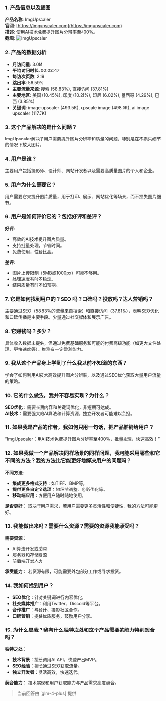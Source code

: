 ### 1. 产品信息以及截图

**产品名称**: ImgUpscaler  
**官网**: [https://imgupscaler.com](https://imgupscaler.com)  
**描述**: 使用AI技术免费提升图片分辨率至400%。  
**截图**: ![ImgUpscaler](https://cdn-images.toolify.ai/image/f6a9e5db192b1801e816b1028ad1f800.jpeg)

### 2. 产品的数据分析

- **月访问量**: 3.0M
- **平均访问时长**: 00:02:47
- **每访次页数**: 2.19
- **跳出率**: 56.59%
- **主要流量来源**: 搜索 (58.83%), 直接访问 (37.81%)
- **主要地区**: 美国 (10.45%), 印度 (10.21%), 印尼 (6.02%), 墨西哥 (4.29%), 巴西 (3.85%)
- **关键词**: image upscaler (493.5K), upscale image (498.0K), ai image upscaler (117.7K)

### 3. 这个产品解决的是什么问题？

ImgUpscaler解决了用户需要提升图片分辨率和质量的问题，特别是在不损失细节的情况下放大图片。

### 4. 用户是谁？

主要用户包括摄影师、设计师、网站开发者以及需要高质量图片的个人和企业。

### 5. 用户为什么需要它？

用户需要它来提升图片质量，用于打印、展示、网站优化等场景，而不损失图片细节。

### 6. 用户是如何评价它的？包括好评和差评？

**好评**:
- 高效的AI技术提升图片质量。
- 支持批量处理，节省时间。
- 免费使用，性价比高。

**差评**:
- 图片上传限制（5MB或1000px）可能不够用。
- 处理速度有时不稳定。
- 结果质量有时不如预期。

### 7. 它是如何找到用户的？SEO 吗？口碑吗？投放吗？达人营销吗？

主要通过SEO（58.83%的流量来自搜索）和直接访问（37.81%），表明SEO优化和口碑传播是主要手段。少量通过社交媒体和展示广告。

### 8. 它赚钱吗？多少？

具体收入数据未提供，但通过免费基础服务和可能的付费高级功能（如更大文件处理、更快速度等），推测有一定盈利能力。

### 9. 我从这个产品身上学到了什么我以前不知道的东西？

学会了如何利用AI技术高效提升图片分辨率，以及通过SEO优化获取大量用户流量的策略。

### 10. 它的什么做法，我并不容易实现？为什么？

**SEO优化**：需要长期内容和关键词优化，非短期可达成。  
**AI技术**：需要强大的AI算法和计算资源，独立开发者可能难以负担。

### 11. 如果我是产品的作者，我如何只用一句话，把产品推销给用户？

“ImgUpscaler：用AI技术免费提升图片分辨率至400%，批量处理，快速高效！”

### 12. 如果我做一个产品解决同样场景的同样问题，我可能采用哪些和它不同的方法？我的方法比它能更好地解决用户的问题吗？

**不同方法**:
- **集成更多格式支持**：如TIFF、BMP等。
- **提供更多自定义选项**：如细节调整、色彩优化等。
- **移动端应用**：方便用户随时随地使用。

**是否更好**：
取决于用户需求，若用户需要更多灵活性和便捷性，我的方法可能更好。

### 13. 我能做出来吗？需要什么资源？需要的资源我能承受吗？

**需要资源**：
- AI算法开发或采购
- 服务器和存储资源
- 前后端开发人力

**承受能力**：
若资源有限，可能需要外包部分工作或寻求投资。

### 14. 我如何找到用户？

- **SEO优化**：针对关键词进行内容优化。
- **社交媒体推广**：利用Twitter、Discord等平台。
- **合作推广**：与设计、摄影社区合作。
- **口碑营销**：提供优质服务，鼓励用户分享。

### 15. 为什么是我？我有什么独特之处和这个产品需要的能力特别契合吗？

**独特之处**：
- **技术背景**：擅长调用AI API，快速产出MVP。
- **SEO经验**：擅长通过SEO获取流量。
- **独立开发者**：灵活高效，快速迭代。

**契合能力**：
技术实现和用户获取能力与产品需求高度契合。

> 当前回答由 [glm-4-plus] 提供